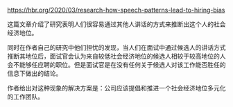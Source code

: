 https://hbr.org/2020/03/research-how-speech-patterns-lead-to-hiring-bias

这篇文章介绍了研究表明人们很容易通过其他人讲话的方式来推断出这个人的社会经济地位。

同时在作者自己的研究中他们担忧的发现，当人们在面试中通过候选人的讲话方式推断其地位后，面试官会认为来自较低社会经济地位的候选人相较于较高地位的人会不能够任应聘的职位。但是面试官是在没有任何关于候选人对该工作能否胜任的信息下做出的结论。

作者给出对这种现象的解决方案是：公司应该提倡和推进一个社会经济地位多元化的工作团队。
